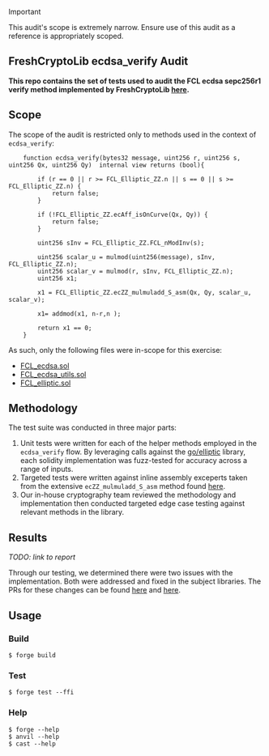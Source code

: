 > [!IMPORTANT]  
> This audit's scope is extremely narrow. Ensure use of this audit as a reference is appropriately scoped.

## FreshCryptoLib ecdsa_verify Audit

**This repo contains the set of tests used to audit the FCL ecdsa sepc256r1 verify method implemented by FreshCryptoLib [here](https://github.com/rdubois-crypto/FreshCryptoLib/tree/master/solidity).**

## Scope

The scope of the audit is restricted only to methods used in the context of `ecdsa_verify`:

```solidity
    function ecdsa_verify(bytes32 message, uint256 r, uint256 s, uint256 Qx, uint256 Qy)  internal view returns (bool){

        if (r == 0 || r >= FCL_Elliptic_ZZ.n || s == 0 || s >= FCL_Elliptic_ZZ.n) {
            return false;
        }
        
        if (!FCL_Elliptic_ZZ.ecAff_isOnCurve(Qx, Qy)) {
            return false;
        }

        uint256 sInv = FCL_Elliptic_ZZ.FCL_nModInv(s);

        uint256 scalar_u = mulmod(uint256(message), sInv, FCL_Elliptic_ZZ.n);
        uint256 scalar_v = mulmod(r, sInv, FCL_Elliptic_ZZ.n);
        uint256 x1;

        x1 = FCL_Elliptic_ZZ.ecZZ_mulmuladd_S_asm(Qx, Qy, scalar_u, scalar_v);

        x1= addmod(x1, n-r,n );
    
        return x1 == 0;
    }
```

As such, only the following files were in-scope for this exercise:
- [FCL_ecdsa.sol](https://github.com/rdubois-crypto/FreshCryptoLib/blob/master/solidity/src/FCL_ecdsa.sol)
- [FCL_ecdsa_utils.sol](https://github.com/rdubois-crypto/FreshCryptoLib/blob/master/solidity/src/FCL_ecdsa_utils.sol)
- [FCL_elliptic.sol](https://github.com/rdubois-crypto/FreshCryptoLib/blob/master/solidity/src/FCL_elliptic.sol)


## Methodology

The test suite was conducted in three major parts:
1. Unit tests were written for each of the helper methods employed in the `ecdsa_verify` flow. By leveraging calls against the [go/elliptic](https://pkg.go.dev/crypto/elliptic#section-sourcefiles) library, each solidity implementation was fuzz-tested for accuracy across a range of inputs. 
2. Targeted tests were written against inline assembly exceperts taken from the extensive `ecZZ_mulmuladd_S_asm` method found [here](https://github.com/rdubois-crypto/FreshCryptoLib/blob/ec7122f20900f9486a7c018d635f69738b14dfc3/solidity/src/FCL_elliptic.sol#L345C14-L345C34).
3. Our in-house cryptography team reviewed the methodology and implementation then conducted targeted edge case testing against relevant methods in the library. 


## Results

_TODO: link to report_

Through our testing, we determined there were two issues with the implementation. Both were addressed and fixed in the subject libraries. The PRs for these changes can be found [here](https://github.com/rdubois-crypto/FreshCryptoLib/pull/60) and [here](https://github.com/rdubois-crypto/FreshCryptoLib/pull/61).

## Usage

### Build

```shell
$ forge build
```

### Test

```shell
$ forge test --ffi
```

### Help

```shell
$ forge --help
$ anvil --help
$ cast --help
```
